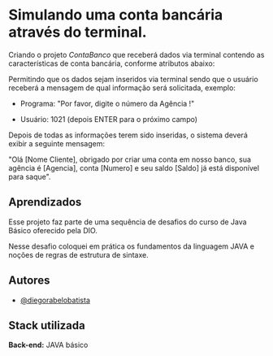 
# Simulando uma conta bancária através do terminal.

Criando o projeto *ContaBanco* que receberá dados via terminal contendo as características de conta bancária, conforme atributos abaixo:

Permitindo que os dados sejam inseridos via terminal sendo que o usuário receberá a mensagem de qual informação será solicitada, exemplo:

* Programa: "Por favor, digite o número da Agência !"

* Usuário: 1021 (depois ENTER para o próximo campo)

Depois de todas as informações terem sido inseridas, o sistema deverá exibir a seguinte mensagem:

"Olá [Nome Cliente], obrigado por criar uma conta em nosso banco, sua agência é [Agencia], conta [Numero] e seu saldo [Saldo] já está disponível para saque".
## Aprendizados

Esse projeto faz parte de uma sequência de desafios do curso de Java Básico oferecido pela DIO.

Nesse desafio coloquei em prática os fundamentos da linguagem JAVA e noções de regras de estrutura de sintaxe.





## Autores

- [@diegorabelobatista](https://www.github.com/diegorabelobatista)


## Stack utilizada

**Back-end:** JAVA básico

